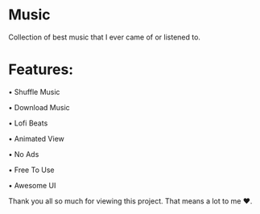 # Music
Collection of best music that I ever came of or listened to.

# Features:
• Shuffle Music

• Download Music

• Lofi Beats

• Animated View

• No Ads

• Free To Use

• Awesome UI

Thank you all so much for viewing this project. That means a lot to me ❤️.